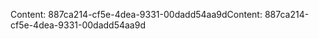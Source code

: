 <span data-ttu-id="2951e-101">Content: 887ca214-cf5e-4dea-9331-00dadd54aa9d</span><span class="sxs-lookup"><span data-stu-id="2951e-101">Content: 887ca214-cf5e-4dea-9331-00dadd54aa9d</span></span>